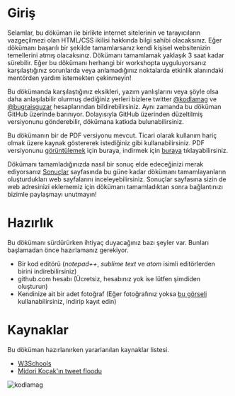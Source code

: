 # Giriş

Selamlar, bu döküman ile birlikte internet sitelerinin ve tarayıcıların vazgeçilmezi olan HTML/CSS ikilisi hakkında bilgi sahibi olacaksınız. Eğer dökümanı başarılı bir şekilde tamamlarsanız kendi kişisel websitenizin temellerini atmış olacaksınız. Dökümanı tamamlamak yaklaşık 3 saat kadar sürebilir. Eğer bu dökümanı herhangi bir workshopta uyguluyorsanız karşılaştığınız sorunlarda veya anlamadığınız noktalarda etkinlik alanındaki mentörden yardım istemekten çekinmeyin!

Bu dökümanda karşılaştığınız eksikleri, yazım yanlışlarını veya şöyle olsa daha anlaşılabilir olurmuş dediğiniz yerleri bizlere twitter [@kodlamag](https://twitter.com/KodlamaG) ve [@bugraisguzar](https://twitter.com/bugraisguzar) hesaplarından bildirebilirsiniz. Aynı zamanda bu döküman GitHub üzerinde barınıyor. Dolayısıyla GitHub üzerinden düzeltilmiş versiyonunu gönderebilir, dökümana katkıda bulunabilirsiniz.

Bu dökümanın bir de PDF versiyonu mevcut. Ticari olarak kullanım hariç olmak üzere kaynak göstererek istediğiniz gibi kullanabilirsiniz. PDF versiyonunu [görüntülemek](https://github.com/kodlamagonulluleri/websitesi_yapalim/blob/master/book.pdf) için buraya, indirmek için [buraya](https://github.com/kodlamagonulluleri/websitesi_yapalim/raw/master/book.pdf) tıklayabilirsiniz.

Dökümanı tamamladığınızda nasıl bir sonuç elde edeceğinizi merak ediyorsanız [Sonuçlar]() sayfasında bu güne kadar dökümanı tamamlayanların oluşturdukları web sayfalarını inceleyebilirsiniz. Sonuçlar sayfasına sizin de web adresinizi eklememiz için dökümanı tamamladıktan sonra bağlantınızı bizimle paylaşmayı unutmayın!

# Hazırlık

Bu dökümanı sürdürürken ihtiyaç duyacağınız bazı şeyler var. Bunları başlamadan önce hazırlamanız gerekiyor.

* Bir kod editörü (*notepad++*, *sublime text* ve *atom* isimli editörlerden birini indirebilirsiniz)
* github.com hesabı (Ücretsiz, hesabınız yok ise lütfen şimdiden oluşturun)
* Kendinize ait bir adet fotoğraf (Eğer fotoğrafınız yoksa [bu görseli](https://github.com/bisguzar/websitesi_yapalim/blob/master/source/0-static/blank.png?raw=true) kullanabilirsiniz, indirip kayıt edin)

# Kaynaklar

Bu döküman hazırlanırken yararlanılan kaynaklar listesi.

* [W3Schools](https://www.w3schools.com/html/html_elements.asp)
* [Midori Koçak'ın tweet floodu](https://twitter.com/midorikocak/status/1059160596204130309)

![kodlamag](https://ci5.googleusercontent.com/proxy/mxWd5xnkBvv8-1DNUUK963F48sZP-Qdhh2RmmGMRQ0_DRcdBC0eCswC8E9quNiPMv-oZmdk_0r1ExQfbPhIaifrrOssy0wvMn5o7HHXfrXFcgYUoWfyaZki-8OBKBNjsh9qBUxclKkAljo5sj0CLxr7PMnrzJegpM2M=s0-d-e1-ft#https://gallery.mailchimp.com/d675a9e915178360ac093d7fa/images/c8536b46-b401-470b-a752-bda18780adea.png '')
